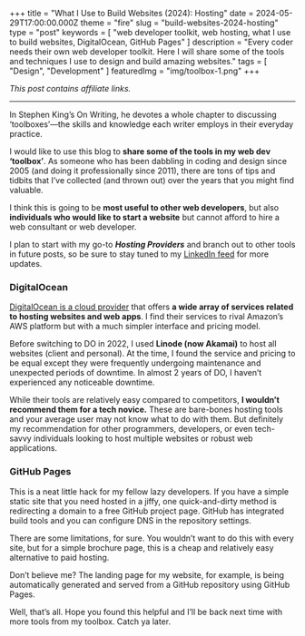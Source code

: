 +++
title = "What I Use to Build Websites (2024): Hosting"
date = 2024-05-29T17:00:00.000Z
theme = "fire"
slug = "build-websites-2024-hosting"
type = "post"
keywords = [
  "web developer toolkit, web hosting, what I use to build websites, DigitalOcean, GitHub Pages"
]
description = "Every coder needs their own web developer toolkit. Here I will share some of the tools and techniques I use to design and build amazing websites."
tags = [ "Design", "Development" ]
featuredImg = "img/toolbox-1.png"
+++

_This post contains affiliate links._

---

In Stephen King’s On Writing, he devotes a whole chapter to discussing ‘toolboxes’—the skills and knowledge each writer employs in their everyday practice.

I would like to use this blog to **share some of the tools in my web dev ‘toolbox’**. As someone who has been dabbling in coding and design since 2005 (and doing it professionally since 2011), there are tons of tips and tidbits that I’ve collected (and thrown out) over the years that you might find valuable.

I think this is going to be **most useful to other web developers**, but also **individuals who would like to start a website** but cannot afford to hire a web consultant or web developer.

I plan to start with my go-to **_Hosting Providers_** and branch out to other tools in future posts, so be sure to stay tuned to my [LinkedIn feed](https://www.linkedin.com/in/dewittbuck/) for more updates.

### DigitalOcean

[DigitalOcean is a cloud provider](https://m.do.co/c/4cb94260759c) that offers **a wide array of services related to hosting websites and web apps**. I find their services to rival Amazon’s AWS platform but with a much simpler interface and pricing model.

Before switching to DO in 2022, I used **Linode (now Akamai)** to host all websites (client and personal). At the time, I found the service and pricing to be equal except they were frequently undergoing maintenance and unexpected periods of downtime. In almost 2 years of DO, I haven’t experienced any noticeable downtime.

While their tools are relatively easy compared to competitors, **I wouldn’t recommend them for a tech novice.** These are bare-bones hosting tools and your average user may not know what to do with them. But definitely my recommendation for other programmers, developers, or even tech-savvy individuals looking to host multiple websites or robust web applications.

### GitHub Pages

This is a neat little hack for my fellow lazy developers. If you have a simple static site that you need hosted in a jiffy, one quick-and-dirty method is redirecting a domain to a free GitHub project page. GitHub has integrated build tools and you can configure DNS in the repository settings.

There are some limitations, for sure. You wouldn’t want to do this with every site, but for a simple brochure page, this is a cheap and relatively easy alternative to paid hosting.

Don’t believe me? The landing page for my website, for example, is being automatically generated and served from a GitHub repository using GitHub Pages.

Well, that’s all. Hope you found this helpful and I’ll be back next time with more tools from my toolbox. Catch ya later.
